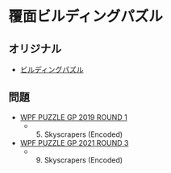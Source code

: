 # 覆面ビルディングパズル

## オリジナル
- [ビルディングパズル](skyscrapers.md)

## 問題
- [WPF PUZZLE GP 2019 ROUND 1](../questions/wpfpgp2019-1.md)
	- 5. Skyscrapers (Encoded)
- [WPF PUZZLE GP 2021 ROUND 3](../questions/wpfpgp2021-3.md)
	- 9. Skyscrapers (Encoded)
